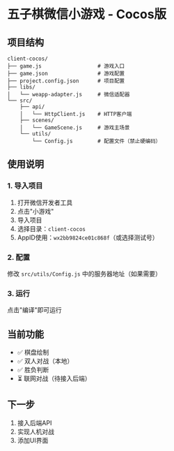 # 五子棋微信小游戏 - Cocos版

## 项目结构

```
client-cocos/
├── game.js                  # 游戏入口
├── game.json                # 游戏配置
├── project.config.json      # 项目配置
├── libs/
│   └── weapp-adapter.js     # 微信适配器
└── src/
    ├── api/
    │   └── HttpClient.js    # HTTP客户端
    ├── scenes/
    │   └── GameScene.js     # 游戏主场景
    └── utils/
        └── Config.js        # 配置文件（禁止硬编码）
```

## 使用说明

### 1. 导入项目

1. 打开微信开发者工具
2. 点击"小游戏"
3. 导入项目
4. 选择目录：`client-cocos`
5. AppID使用：`wx2bb9824ce01c868f`（或选择测试号）

### 2. 配置

修改 `src/utils/Config.js` 中的服务器地址（如果需要）

### 3. 运行

点击"编译"即可运行

## 当前功能

- ✅ 棋盘绘制
- ✅ 双人对战（本地）
- ✅ 胜负判断
- ⏳ 联网对战（待接入后端）

## 下一步

1. 接入后端API
2. 实现人机对战
3. 添加UI界面

